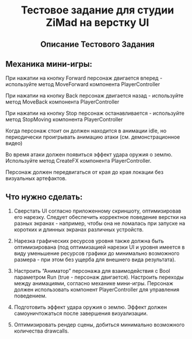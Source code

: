 <h1 align="center">Тестовое задание для студии ZiMad на верстку UI</h1>
<h2 align="center">Описание Тестового Задания</h2>

<h2 align="left">Механика мини-игры:</h2>

При нажатии на кнопку Forward персонаж двигается вперед - используйте метод MoveForward компонента PlayerController

При нажатии на кнопку Back персонаж двигается назад - используйте метод MoveBack компонента PlayerController

При нажатии на кнопку Stop персонаж останавливается - используйте метод StopMoving компонента PlayerController

Когда персонаж стоит он должен находится в анимации idle, но периодически проигрывать анимацию атаки (см. демонстрационное
видео)

Во время атаки должен появиться эффект удара оружия о землю. Используйте метод CreateFX компонента PlayerController.

Персонаж должен передвигаться от края до края локации без визуальных артефактов.

<h2 align="left">Что нужно сделать:</h2>

1. Сверстать UI согласно приложенному скриншоту, оптимизировав его нарезку. Следует обеспечить корректное поведение верстки на
разных экранах - например, чтобы она не ломалась при запуске на коротких и длинных экранах различных устройств.

2. Нарезка графических ресурсов уровня также должна быть оптимизирована (под оптимизацией нарезки UI и уровня имеется в виду
уменьшение ресурсов графики до минимально возможного размера - при этом без ущерба для внешнего вида результата).

3. Настроить “Аниматор” персонажа для взаимодействия с Bool параметром Run (true - персонаж двигается). Настроить переходы
между анимациями, согласно механике мини-игры. Персонаж должен использовать компонент PlayerController для управления
поведением.

4. Подготовить эффект удара оружия о землю. Эффект должен самоуничтожаться после завершения визуализации.

5. Оптимизировать рендер сцены, добиться минимально возможного количества drawcalls.

